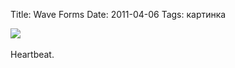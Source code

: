Title: Wave Forms
Date: 2011-04-06
Tags: картинка

<div class="text"><a href="http://djsheep.tumblr.com/post/4344605930/wave-forms"><img src="http://dl.dropbox.com/u/140528/site/wave_forms.gif" /></a><br /><br />
Heartbeat.
</div>